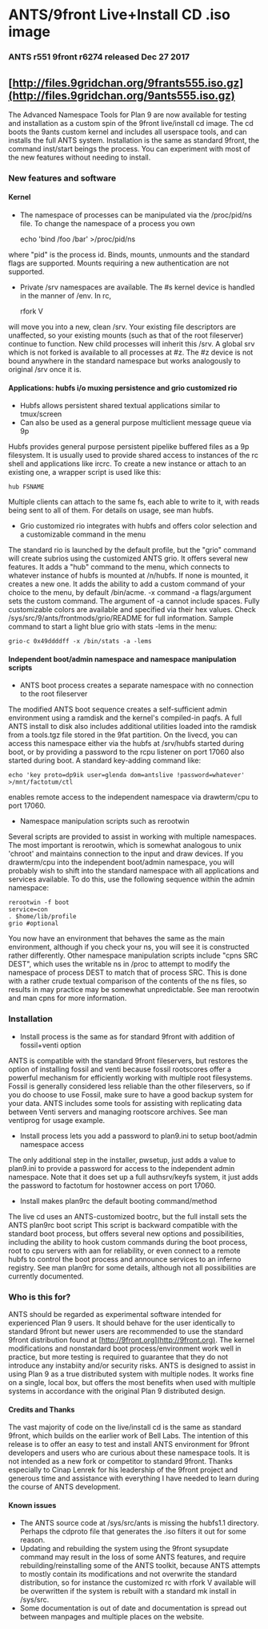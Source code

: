 # ANTS/9front Live+Install CD .iso image
### ANTS r551 9front r6274 released Dec 27 2017
## [http://files.9gridchan.org/9frants555.iso.gz](http://files.9gridchan.org/9ants555.iso.gz)

The Advanced Namespace Tools for Plan 9 are now available for testing and installation as a custom spin of the 9front live/install cd image. The cd boots the 9ants custom kernel and includes all userspace tools, and can installs the full ANTS system. Installation is the same as standard 9front, the command inst/start beings the process. You can experiment with most of the new features without needing to install.

### New features and software
#### Kernel

* The namespace of processes can be manipulated via the /proc/pid/ns file. To change the namespace of a process you own

	echo 'bind /foo /bar' >/proc/pid/ns

where "pid" is the process id. Binds, mounts, unmounts and the standard flags are supported. Mounts requiring a new authentication are not supported.

* Private /srv namespaces are available. The #s kernel device is handled in the manner of /env. In rc,

	rfork V

will move you into a new, clean /srv. Your existing file descriptors are unaffected, so your existing mounts (such as that of the root fileserver) continue to function. New child processes will inherit this /srv. A global srv which is not forked is available to all processes at #z. The #z device is not bound anywhere in the standard namespace but works analogously to original /srv once it is.

#### Applications: hubfs i/o muxing persistence and grio customized rio

* Hubfs allows persistent shared textual applications similar to tmux/screen
* Can also be used as a general purpose multiclient message queue via 9p

Hubfs provides general purpose persistent pipelike buffered files as a 9p filesystem. It is usually used to provide shared access to instances of the rc shell and applications like ircrc. To create a new instance or attach to an existing one, a wrapper script is used like this:

	hub FSNAME

Multiple clients can attach to the same fs, each able to write to it, with reads being sent to all of them. For details on usage, see man hubfs.

* Grio customized rio integrates with hubfs and offers color selection and a customizable command in the menu

The standard rio is launched by the default profile, but the "grio" command will create subrios using the customized ANTS grio. It offers several new features. It adds a "hub" command to the menu, which connects to whatever instance of hubfs is mounted at /n/hubfs. If none is mounted, it creates a new one. It adds the ability to add a custom command of your choice to the menu, by default /bin/acme. -x command -a flags/argument sets the custom command. The argument of -a cannot include spaces. Fully customizable colors are available and specified via their hex values. Check /sys/src/9/ants/frontmods/grio/README for full information. Sample command to start a light blue grio with stats -lems in the menu:

	grio-c 0x49ddddff -x /bin/stats -a -lems

#### Independent boot/admin namespace and namespace manipulation scripts

* ANTS boot process creates a separate namespace with no connection to the root fileserver

The modified ANTS boot sequence creates a self-sufficient admin environment using a ramdisk and the kernel's compiled-in paqfs. A full ANTS install to disk also includes additional utilities loaded into the ramdisk from a tools.tgz file stored in the 9fat partition. On the livecd, you can access this namespace either via the hubfs at /srv/hubfs started during boot, or by providing a password to the rcpu listener on port 17060 also started during boot. A standard key-adding command like:

	echo 'key proto=dp9ik user=glenda dom=antslive !password=whatever' >/mnt/factotum/ctl

enables remote access to the independent namespace via drawterm/cpu to port 17060.

* Namespace manipulation scripts such as rerootwin

Several scripts are provided to assist in working with multiple namespaces. The most important is rerootwin, which is somewhat analogous to unix 'chroot' and maintains connection to the input and draw devices. If you drawterm/cpu into the independent boot/admin namespace, you will probably wish to shift into the standard namespace with all applications and services available. To do this, use the following sequence within the admin namespace:

	rerootwin -f boot
	service=con
	. $home/lib/profile
	grio #optional

You now have an environment that behaves the same as the main environment, although if you check your ns, you will see it is constructed rather differently. Other namespace manipulation scripts include "cpns SRC DEST", which uses the writable ns in /proc to attempt to modify the namespace of process DEST to match that of process SRC. This is done with a rather crude textual comparison of the contents of the ns files, so results in may practice may be somewhat unpredictable. See man rerootwin and man cpns for more information.

### Installation

* Install process is the same as for standard 9front with addition of fossil+venti option

ANTS is compatible with the standard 9front fileservers, but restores the option of installing fossil and venti because fossil rootscores offer a powerful mechanism for efficiently working with multiple root filesystems. Fossil is generally considered less reliable than the other fileservers, so if you do choose to use Fossil, make sure to have a good backup system for your data. ANTS includes some tools for assisting with replicating data between Venti servers and managing rootscore archives. See man ventiprog for usage example.

* Install process lets you add a password to plan9.ini to setup boot/admin namespace access

The only additional step in the installer, pwsetup, just adds a value to plan9.ini to provide a password for access to the independent admin namespace. Note that it does set up a full authsrv/keyfs system, it just adds the password to factotum for hostowner access on port 17060. 

* Install makes plan9rc the default booting command/method

The live cd uses an ANTS-customized bootrc, but the full install sets the ANTS plan9rc boot script This script is backward compatible with the standard boot process, but offers several new options and possibilities, including the ability to hook custom commands during the boot process, root to cpu servers with aan for reliability, or even connect to a remote hubfs to control the boot process and announce services to an inferno registry. See man plan9rc for some details, although not all possibilities are currently documented.

### Who is this for?

ANTS should be regarded as experimental software intended for experienced Plan 9 users. It should behave for the user identically to standard 9front but newer users are recommended to use the standard 9front distribution found at [http://9front.org](http://9front.org). The kernel modifications and nonstandard boot process/environment work well in practice, but more testing is required to guarantee that they do not introduce any instabiity and/or security risks. ANTS is designed to assist in using Plan 9 as a true distributed system with multiple nodes. It works fine on a single, local box, but offers the most benefits when used with multiple systems in accordance with the original Plan 9 distributed design.

#### Credits and Thanks

The vast majority of code on the live/install cd is the same as standard 9front, which builds on the earlier work of Bell Labs. The intention of this release is to offer an easy to test and install ANTS environment for 9front developers and users who are curious about these namespace tools. It is not intended as a new fork or competitor to standard 9front. Thanks especially to Cinap Lenrek for his leadership of the 9front project and generous time and assistance with everything I have needed to learn during the course of ANTS development.

#### Known issues

* The ANTS source code at /sys/src/ants is missing the hubfs1.1 directory. Perhaps the cdproto file that generates the .iso filters it out for some reason.
* Updating and rebuilding the system using the 9front sysupdate command may result in the loss of some ANTS features, and require rebuilding/reinstalling some of the ANTS toolkit, because ANTS attempts to mostly contain its modifications and not overwrite the standard distribution, so for instance the customized rc with rfork V available will be overwritten if the system is rebuilt with a standard mk install in /sys/src. 
* Some documentation is out of date and documentation is spread out between manpages and multiple places on the website.
